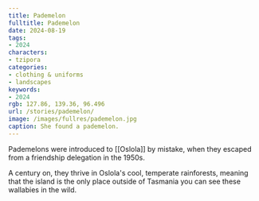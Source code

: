 ```yaml
---
title: Pademelon
fulltitle: Pademelon
date: 2024-08-19
tags:
- 2024
characters:
- tzipora
categories:
- clothing & uniforms
- landscapes
keywords:
- 2024
rgb: 127.86, 139.36, 96.496
url: /stories/pademelon/
image: /images/fullres/pademelon.jpg
caption: She found a pademelon.
---
```

Pademelons were introduced to [[Oslola]] by mistake, when they escaped from a friendship delegation in the 1950s.

A century on, they thrive in Oslola's cool, temperate rainforests, meaning that the island is the only place outside of Tasmania you can see these wallabies in the wild.